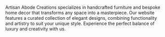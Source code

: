 Artisan Abode Creations specializes in handcrafted furniture and bespoke home decor that transforms any space into a masterpiece. Our website features a curated collection of elegant designs, combining functionality and artistry to suit your unique style. Experience the perfect balance of luxury and creativity with us.

